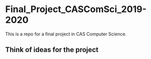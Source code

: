 # Final_Project_CASComSci_2019-2020
This is a repo for a final project in CAS Computer Science.
## Think of ideas for the project

